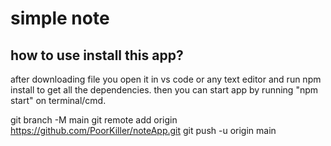 # simple note 

## how to use install this app?

after downloading file you open it in vs code or any text editor 
and run npm install  to get all the dependencies.
then you can start app by  running "npm start" on terminal/cmd.

git branch -M main
git remote add origin https://github.com/PoorKiller/noteApp.git
git push -u origin main

